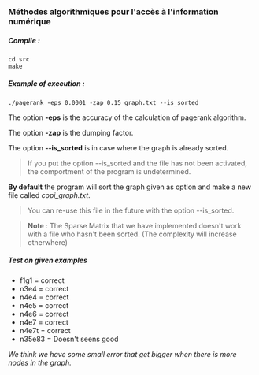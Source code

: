 ### Méthodes algorithmiques pour l'accès à l'information numérique

##### Compile :

```
cd src
make
```

##### Example of execution :
```
./pagerank -eps 0.0001 -zap 0.15 graph.txt --is_sorted
```

The option **-eps** is the accuracy of the calculation of pagerank algorithm.

The option **-zap** is the dumping factor.

The option **--is_sorted** is in case where the graph is already sorted.

>If you put the option --is_sorted and the file has not been activated, the comportment of the program is undetermined.

**By default** the program will sort the graph given as option and make a new file called *copi_graph.txt*.

>You can re-use this file in the future with the option --is_sorted.

<hz/>

>**Note** : The Sparse Matrix that we have implemented doesn't work with a file who hasn't been sorted. (The complexity will increase otherwhere)

##### **Test on given examples**
* f1g1 = correct
* n3e4 = correct
* n4e4 = correct
* n4e5 = correct
* n4e6 = correct
* n4e7 = correct
* n4e7t = correct
* n35e83 = Doesn't seens good

*We think we have some small error that get bigger when there is more nodes in the graph.*
